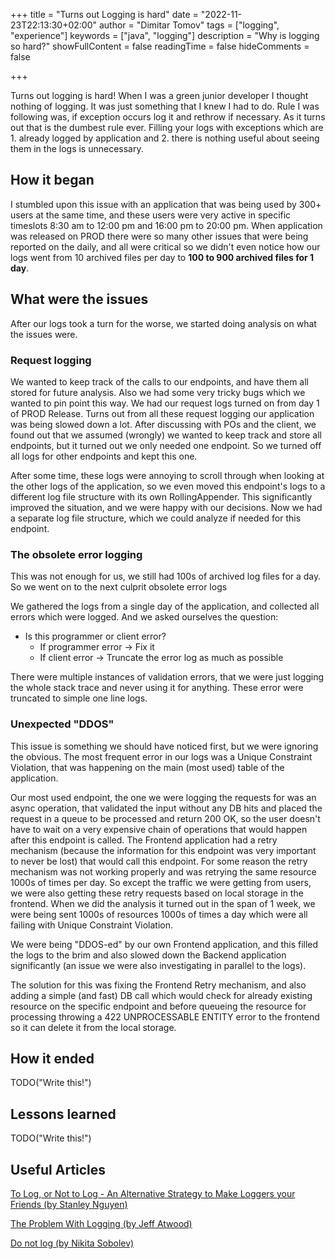 +++
title = "Turns out Logging is hard"
date = "2022-11-23T22:13:30+02:00"
author = "Dimitar Tomov"
tags = ["logging", "experience"]
keywords = ["java", "logging"]
description = "Why is logging so hard?"
showFullContent = false
readingTime = false
hideComments = false

+++

Turns out logging is hard! When I was a green junior developer I thought nothing of logging. It was just something that I knew I had to do. Rule I was following was, if exception occurs log it and rethrow if necessary. As it turns out that is the dumbest rule ever. Filling your logs with exceptions which are 1. already logged by application and 2. there is nothing useful about seeing them in the logs is unnecessary.

## How it began

I stumbled upon this issue with an application that was being used by 300+ users at the same time, and these users were very active in specific timeslots 8:30 am to 12:00 pm and 16:00 pm to 20:00 pm. When application was released on PROD there were so many other issues that were being reported on the daily, and all were critical so we didn't even notice how our logs went from 10 archived files per day to **100 to 900 archived files for 1 day**.

 ## What were the issues

After our logs took a turn for the worse, we started doing analysis on what the issues were. 

### Request logging

We wanted to keep track of the calls to our endpoints, and have them all stored for future analysis. Also we had some very tricky bugs which we wanted to pin point this way. We had our request logs turned on from day 1 of PROD Release. Turns out from all these request logging our application was being slowed down a lot. After discussing with POs and the client, we found out that we assumed (wrongly) we wanted to keep track and store all endpoints, but it turned out we only needed one endpoint. So we turned off all logs for other endpoints and kept this one.

After some time, these logs were annoying to scroll through when looking at the other logs of the application, so we even moved this endpoint's logs to a different log file structure with its own RollingAppender. This significantly improved the situation, and we were happy with our decisions. Now we had a separate log file structure, which we could analyze if needed for this endpoint.

### The obsolete error logging

This was not enough for us, we still had 100s of archived log files for a day. So we went on to the next culprit obsolete error logs

We gathered the logs from a single day of the application, and collected all errors which were logged. And we asked ourselves the question:

- Is this programmer or client error?
  - If programmer error -> Fix it
  - If client error -> Truncate the error log as much as possible

There were multiple instances of validation errors, that we were just logging the whole stack trace and never using it for anything. These error were truncated to simple one line logs.

### Unexpected "DDOS"

This issue is something we should have noticed first, but we were ignoring the obvious. The most frequent error in our logs was a Unique Constraint Violation, that was happening on the main (most used) table of the application. 

Our most used endpoint, the one we were logging the requests for was an async operation, that validated the input without any DB hits and placed the request in a queue to be processed and return 200 OK, so the user doesn't have to wait on a very expensive chain of operations that would happen after this endpoint is called. The Frontend application had a retry mechanism (because the information for this endpoint was very important to never be lost) that would call this endpoint. For some reason the retry mechanism was not working properly and was retrying the same resource 1000s of times per day. So except the traffic we were getting from users, we were also getting these retry requests based on local storage in the frontend. When we did the analysis it turned out in the span of 1 week, we were being sent 1000s of resources 1000s of times a day which were all failing with Unique Constraint Violation. 

We were being "DDOS-ed" by our own Frontend application, and this filled the logs to the brim and also slowed down the Backend application significantly (an issue we were also investigating in parallel to the logs).

The solution for this was fixing the Frontend Retry mechanism, and also adding a simple (and fast) DB call which would check for already existing resource on the specific endpoint and before queueing the resource for processing throwing a 422 UNPROCESSABLE ENTITY error to the frontend so it can delete it from the local storage.

## How it ended

TODO("Write this!")

## Lessons learned

TODO("Write this!")

## Useful Articles

[To Log, or Not to Log - An Alternative Strategy to Make Loggers your Friends (by Stanley Nguyen)](https://www.freecodecamp.org/news/how-to-use-logs-effectively-in-your-code)

[The Problem With Logging (by Jeff Atwood)](https://blog.codinghorror.com/the-problem-with-logging/)

[Do not log (by Nikita Sobolev)](https://sobolevn.me/2020/03/do-not-log)